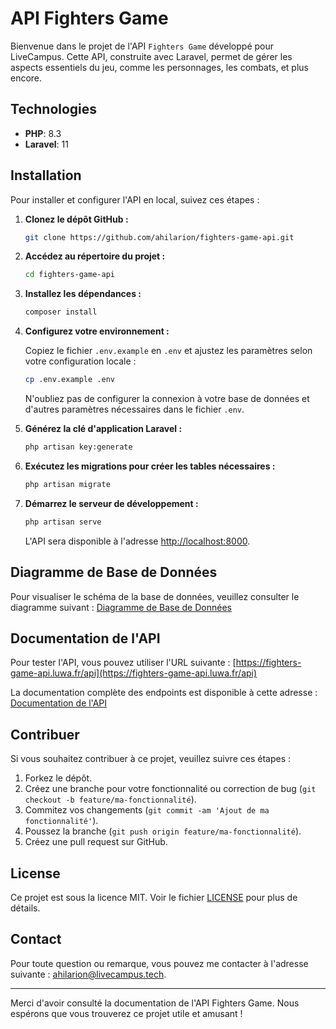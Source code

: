 # API Fighters Game

Bienvenue dans le projet de l'API `Fighters Game` développé pour LiveCampus. Cette API, construite avec Laravel, permet de gérer les aspects essentiels du jeu, comme les personnages, les combats, et plus encore.

## Technologies

- **PHP**: 8.3
- **Laravel**: 11

## Installation

Pour installer et configurer l'API en local, suivez ces étapes :

1. **Clonez le dépôt GitHub :**

   ```bash
   git clone https://github.com/ahilarion/fighters-game-api.git
   ```

2. **Accédez au répertoire du projet :**

   ```bash
   cd fighters-game-api
   ```

3. **Installez les dépendances :**

   ```bash
   composer install
   ```

4. **Configurez votre environnement :**

   Copiez le fichier `.env.example` en `.env` et ajustez les paramètres selon votre configuration locale :

   ```bash
   cp .env.example .env
   ```

   N'oubliez pas de configurer la connexion à votre base de données et d'autres paramètres nécessaires dans le fichier `.env`.

5. **Générez la clé d'application Laravel :**

   ```bash
   php artisan key:generate
   ```

6. **Exécutez les migrations pour créer les tables nécessaires :**

   ```bash
   php artisan migrate
   ```

7. **Démarrez le serveur de développement :**

   ```bash
   php artisan serve
   ```

   L'API sera disponible à l'adresse [http://localhost:8000](http://localhost:8000).

## Diagramme de Base de Données

Pour visualiser le schéma de la base de données, veuillez consulter le diagramme suivant : [Diagramme de Base de Données](https://dbdiagram.io/d/Fighters-Game-66d6b7b8eef7e08f0e825fa9)

## Documentation de l'API

Pour tester l'API, vous pouvez utiliser l'URL suivante : [https://fighters-game-api.luwa.fr/api](https://fighters-game-api.luwa.fr/api)

La documentation complète des endpoints est disponible à cette adresse : [Documentation de l'API](https://fighters-game-api.luwa.fr/api/docs)

## Contribuer

Si vous souhaitez contribuer à ce projet, veuillez suivre ces étapes :

1. Forkez le dépôt.
2. Créez une branche pour votre fonctionnalité ou correction de bug (`git checkout -b feature/ma-fonctionnalité`).
3. Commitez vos changements (`git commit -am 'Ajout de ma fonctionnalité'`).
4. Poussez la branche (`git push origin feature/ma-fonctionnalité`).
5. Créez une pull request sur GitHub.

## License

Ce projet est sous la licence MIT. Voir le fichier [LICENSE](LICENSE) pour plus de détails.

## Contact

Pour toute question ou remarque, vous pouvez me contacter à l'adresse suivante : [ahilarion@livecampus.tech](mailto:ahilarion@livecampus.tech).

---

Merci d'avoir consulté la documentation de l'API Fighters Game. Nous espérons que vous trouverez ce projet utile et amusant !
